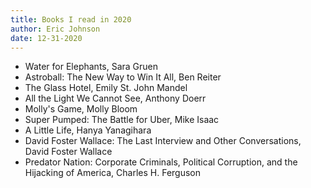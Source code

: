 ```yaml
---
title: Books I read in 2020
author: Eric Johnson
date: 12-31-2020
---
```


- Water for Elephants, Sara Gruen
- Astroball: The New Way to Win It All, Ben Reiter
- The Glass Hotel, Emily St. John Mandel
- All the Light We Cannot See, Anthony Doerr
- Molly's Game, Molly Bloom
- Super Pumped: The Battle for Uber, Mike Isaac
- A Little Life, Hanya Yanagihara
- David Foster Wallace: The Last Interview and Other Conversations, David Foster Wallace
- Predator Nation: Corporate Criminals, Political Corruption, and the Hijacking of America, Charles H. Ferguson

